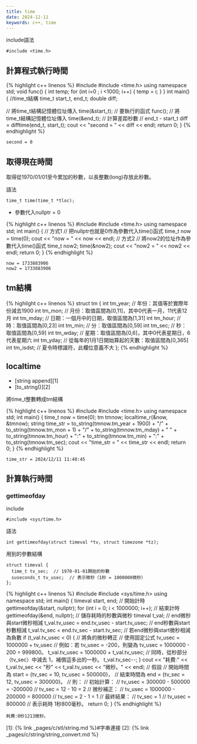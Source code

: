 ```yaml
---
title: time
date: 2024-12-11
keywords: c++, time
---
```

include語法
```
#include <time.h>
```

## 計算程式執行時間
{% highlight c++ linenos %}
#include <iostream>
#include <time.h>
using namespace std;
void func() {
  int temp;
  for (int i=0 ; i <1000; i++) {
    temp = i;
  }
}
int main() {
  //time_t結構
  time_t start_t, end_t;
  double diff;

  // 將time_t結構記憶體位址傳入
  time(&start_t);
  // 要執行的函式
  func();
  // 將time_t結構記憶體位址傳入
  time(&end_t);
  // 計算差距秒數
  // end_t - start_t
  diff = difftime(end_t, start_t);
  cout << "second = " << diff << endl;
  return 0;
}
{% endhighlight %}
```
second = 0
```

## 取得現在時間
取得從1970/01/01至今累加的秒數，以長整數(long)存放此秒數。

語法
```
time_t time(time_t *tloc);
```
- 參數代入nullptr = 0

{% highlight c++ linenos %}
#include <iostream>
#include <time.h>
using namespace std;
int main() {
  // 方式1
  // 把nullptr也就是0作為參數代入time()函式
  time_t now = time(0);
  cout << "now = " << now << endl;
  // 方式2
  // 將now2的位址作為參數代入time()函式
  time_t now2;
  time(&now2);
  cout << "now2 = " << now2 << endl;
  return 0;
}
{% endhighlight %}
```
now = 1733883906
now2 = 1733883906
```

## tm結構
{% highlight c++ linenos %}
struct tm
{
  int tm_year;  // 年份：其值等於實際年份減去1900
  int tm_mon;   // 月份：取值區間為[0,11]，其中0代表一月，11代表12月
  int tm_mday;  // 日期：一個月中的日期，取值區間為[1,31]
  int tm_hour;  // 時：取值區間為[0,23]
  int tm_min;   // 分：取值區間為[0,59]
  int tm_sec;   // 秒：取值區間為[0,59]
  int tm_wday;  // 星期：取值區間為[0,6]，其中0代表星期日，6代表星期六
  int tm_yday;  // 從每年的1月1日開始算起的天數：取值區間為[0,365]
  int tm_isdst; // 夏令時標識符，此欄位意義不大
};
{% endhighlight %}

## localtime

- [string append][1]
- [to_string()][2]

將time_t整數轉成tm結構

{% highlight c++ linenos %}
#include <iostream>
#include <time.h>
using namespace std;
int main() {
  time_t now = time(0);
  tm tmnow;
  localtime_r(&now, &tmnow);
  string time_str =
      to_string(tmnow.tm_year + 1900) + "/" +
      to_string(tmnow.tm_mon + 1) + "/" +
      to_string(tmnow.tm_mday) + " " +
      to_string(tmnow.tm_hour) + ":" +
      to_string(tmnow.tm_min) + ":" +
      to_string(tmnow.tm_sec);
  cout << "time_str = " << time_str << endl;
  return 0;
}
{% endhighlight %}
```
time_str = 2024/12/11 11:48:45
```

## 計算執行時間

### gettimeofday

include
```
#include <sys/time.h>
```

語法
```
int gettimeofday(struct timeval *tv, struct timezone *tz);
```

用到的參數結構
```
struct timeval {
  time_t tv_sec;  // 1970-01-01開始的秒數
  suseconds_t tv_usec;  // 表示微秒（1秒 = 1000000微秒）
};
```
{% highlight c++ linenos %}
#include <iostream>
#include <sys/time.h>
using namespace std;
int main() {
  timeval start, end;
  // 開始計時
  gettimeofday(&start, nullptr);
  for (int i = 0; i < 1000000; i++);
  // 結束計時
  gettimeofday(&end, nullptr);
  // 儲存耗時的秒數與微秒
  timeval t_val;
  // end微秒與start微秒相減
  t_val.tv_usec = end.tv_usec - start.tv_usec;
  // end秒數與start秒數相減
  t_val.tv_sec = end.tv_sec - start.tv_sec;
  // 若end微秒與start微秒相減為負數
  if (t_val.tv_usec < 0) {
    // 將負的微秒轉正
    // 使用固定公式 tv_usec = 1000000 + tv_usec
    // 例如：若 tv_usec = -200，則變為 tv_usec = 1000000 - 200 = 999800。
    t_val.tv_usec = 1000000 + t_val.tv_usec;
    // 同時，從秒部分（tv_sec）中減去 1，補償這多出的一秒。
    t_val.tv_sec--;
  }
  cout << "耗費:" << t_val.tv_sec << "秒" << t_val.tv_usec << "微秒。" << endl;
//  假設
//  開始時間為 start = {tv_sec = 10, tv_usec = 500000}，
//  結束時間為 end = {tv_sec = 12, tv_usec = 300000}。
//  則：
//  初始計算：
//  tv_usec = 300000 - 500000 = -200000
//  tv_sec = 12 - 10 = 2
//  微秒補正：
//  tv_usec = 1000000 - 200000 = 800000
//  tv_sec = 2 - 1 = 1
//  最終結果：
//  tv_sec = 1
//  tv_usec = 800000
//  表示耗時 1秒800毫秒。
  return 0;
}
{% endhighlight %}
```
耗費:0秒1213微秒。
```

[1]: {% link _pages/c/stl/string.md %}#字串連接
[2]: {% link _pages/c/string/string_convert.md %}
